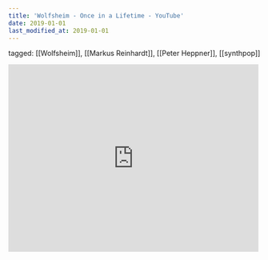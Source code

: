 ```yaml
---
title: 'Wolfsheim - Once in a Lifetime - YouTube'
date: 2019-01-01
last_modified_at: 2019-01-01
---
```

tagged: [[Wolfsheim]], [[Markus Reinhardt]], [[Peter Heppner]], [[synthpop]]
<iframe allow="accelerometer; autoplay; clipboard-write; encrypted-media; gyroscope; picture-in-picture" allowfullscreen="" frameborder="0" height="375" id="youtube_iframe" src="https://www.youtube.com/embed/WkGGi_uUaPc?feature=oembed&amp;enablejsapi=1&amp;origin=https://safe.txmblr.com&amp;wmode=opaque" width="500"></iframe>